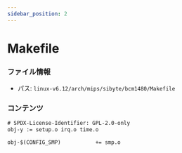 ```yaml
---
sidebar_position: 2
---
```

# Makefile

### ファイル情報

- パス: `linux-v6.12/arch/mips/sibyte/bcm1480/Makefile`

### コンテンツ

```txt
# SPDX-License-Identifier: GPL-2.0-only
obj-y := setup.o irq.o time.o

obj-$(CONFIG_SMP)			+= smp.o

```
